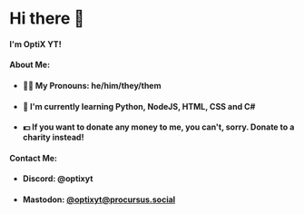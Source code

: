 # Hi there 👋
#### I'm OptiX YT!

#### About Me:
- #### 👨‍🦱 My Pronouns: he/him/they/them
- #### 📖 I'm currently learning Python, NodeJS, HTML, CSS and C#
- #### 💵 If you want to donate any money to me, you can't, sorry. Donate to a charity instead!
#### Contact Me:
- #### Discord: @optixyt
- #### Mastodon: [@optixyt@procursus.social](https://procursus.social/@optixyt)
<!--
**optixyt0/optixyt0** is a ✨ _special_ ✨ repository because its `README.md` (this file) appears on your GitHub profile.

Here are some ideas to get you started:

- 🔭 I’m currently working on ...
- 🌱 I’m currently learning ...
- 👯 I’m looking to collaborate on ...
- 🤔 I’m looking for help with ...
- 💬 Ask me about ...
- 📫 How to reach me: ...
- 😄 Pronouns: ...
- ⚡ Fun fact: ...
-->
